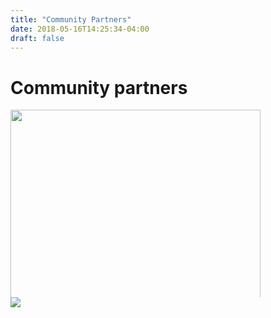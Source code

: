 ```yaml
---
title: "Community Partners"
date: 2018-05-16T14:25:34-04:00
draft: false
---
```

# Community partners
<div class="container">
  <img class="middle-img" src="/images/NNEDV_logo.jpg" style="width: 400px; max-height: 300px;"/>
</div>

<div class="container">
  <img class="middle-img" src="/images/OCDV logo.png" style="max-height: 300px;"/>
</div>
